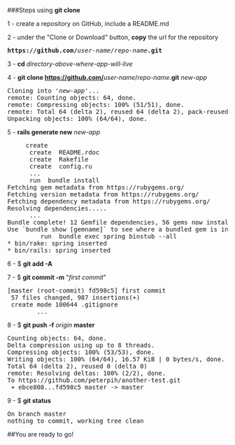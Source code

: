 ###Steps using <b>git clone</b>

1 - create a repository on GitHub, include a README.md

2 - under the "Clone or Download" button, <b>copy</b> the url for the repository
<pre>
<b>https://github.com/</b><em>user-name</em>/<em>repo-name</em><b>.git</b>
</pre>

3 - <b>cd</b> <em>directory-above-where-app-will-live</em>

4 - <b>git clone https://github.com/</b><em>user-name</em>/<em>repo-name</em>.<b>git</b>  <em>new-app</em>
<pre>
Cloning into '<em>new-app</em>'...
remote: Counting objects: 64, done.
remote: Compressing objects: 100% (51/51), done.
remote: Total 64 (delta 2), reused 64 (delta 2), pack-reused 0
Unpacking objects: 100% (64/64), done.
</pre>

5 - <b>rails generate new</b> <em>new-app</em>
<pre>
     create  
      create  README.rdoc
      create  Rakefile
      create  config.ru
      ...
      run  bundle install
Fetching gem metadata from https://rubygems.org/
Fetching version metadata from https://rubygems.org/
Fetching dependency metadata from https://rubygems.org/
Resolving dependencies.....
      ...
Bundle complete! 12 Gemfile dependencies, 56 gems now installed.
Use `bundle show [gemname]` to see where a bundled gem is installed.
         run  bundle exec spring binstub --all
* bin/rake: spring inserted
* bin/rails: spring inserted
</pre>

6 - $ <b>git add -A</b>

7 - $ <b>git commit -m</b> "<em>first commit</em>"
<pre>
[master (root-commit) fd598c5] first commit
 57 files changed, 987 insertions(+)
 create mode 100644 .gitignore
        ...
</pre>

8 - $ <b>git push -f</b> <em>origin</em> <b>master</b>
<pre>
Counting objects: 64, done.
Delta compression using up to 8 threads.
Compressing objects: 100% (53/53), done.
Writing objects: 100% (64/64), 16.57 KiB | 0 bytes/s, done.
Total 64 (delta 2), reused 0 (delta 0)
remote: Resolving deltas: 100% (2/2), done.
To https://github.com/peterpih/another-test.git
 + ebce808...fd598c5 master -> master 
</pre>
 
9 - $ <b>git status</b>
<pre>
On branch master
nothing to commit, working tree clean
</pre>

##You are ready to go!
